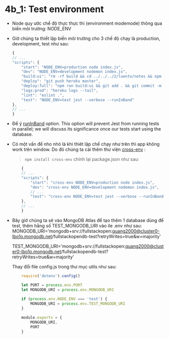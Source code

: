 # 4b_1: Test environment
* Node quy ước chế độ thực thực thi (environment modemode) thông qua biến môi trường: NODE_ENV
* Giờ chúng ta thiết lập biến môi trường cho 3 chế độ chạy là production, development, test như sau:
    ```js
    {
    // ...
    "scripts": {
        "start": "NODE_ENV=production node index.js",
        "dev": "NODE_ENV=development nodemon index.js",
        "build:ui": "rm -rf build && cd ../../../2/luento/notes && npm run build && cp -r build ../../../3/luento/notes-backend",
        "deploy": "git push heroku master",
        "deploy:full": "npm run build:ui && git add . && git commit -m uibuild && git push && npm run deploy",
        "logs:prod": "heroku logs --tail",
        "lint": "eslint .",
        "test": "NODE_ENV=test jest --verbose --runInBand"
    },
    // ...
    }
    ```

* Để ý [runInBand](https://jestjs.io/docs/en/cli.html#--runinband) option. This option will prevent Jest from running tests in parallel; we will discuss its significance once our tests start using the database.
* Có một vấn để nho nhỏ là khi thiêt lập chế chạy như trên thì app không  work trên window. Do đó chúng ta cài thêm thư viện [cross-env](https://www.npmjs.com/package/cross-env) : 
    > ```npm install cross-env```
    chỉnh lại package.json như sau:
    ```js
        {
        // ...
        "scripts": {
            "start": "cross-env NODE_ENV=production node index.js",
            "dev": "cross-env NODE_ENV=development nodemon index.js",
            // ...
            "test": "cross-env NODE_ENV=test jest --verbose --runInBand",
        },
        // ...
        }
    ```
* Bây giờ chúng ta sẽ vào MongoDB Atlas để tạo thêm 1 database dùng để test, thêm hằng số TEST_MONGODB_URI vào ile .env như sau:
    MONGODB_URI='mongodb+srv://fullstackopen:quang2000@cluster0-lbo1o.mongodb.net/fullstackopendb-test?retryWrites=true&w=majority'

    TEST_MONGODB_URI='mongodb+srv://fullstackopen:quang2000@cluster0-lbo1o.mongodb.net/fullstackopendb-test?retryWrites=true&w=majority'

    Thay đổi file config.js trong thư mục utils như sau:
    ```js
        require('dotenv').config()

        let PORT = process.env.PORT
        let MONGODB_URI = process.env.MONGODB_URI
        
        if (process.env.NODE_ENV === 'test') {
            MONGODB_URI = process.env.TEST_MONGODB_URI
        }

        module.exports = {
            MONGODB_URI,
            PORT
        }
    ```


    



